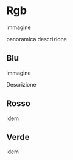 # Rgb

immagine

panoramica descrizione

## Blu

immagine

Descrizione

## Rosso

idem

## Verde

idem